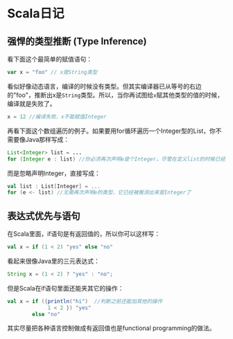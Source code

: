 # Scala日记

## 强悍的类型推断 (Type Inference)
看下面这个最简单的赋值语句：
```scala
var x = "foo" // x是String类型
```
看似好像动态语言，编译的时候没有类型。但其实编译器已从等号的右边的"foo"，推断出x是`String`类型。所以，当你再试图给`x`赋其他类型的值的时候，编译就是失败了。
```scala
x = 12 //编译失败，x不能赋值Integer
```
再看下面这个数组遍历的例子。如果要用for循环遍历一个Integer型的List，你不需要像Java那样写成：
```java
List<Integer> list = ...
for (Integer e : list) //你必须再次声明e是个Integer，尽管在定义list的时候已经声明过了
```
而是忽略声明Integer，直接写成：
```scala
val list : List[Integer] = ...
for (e <- list) //无需再次声明e的类型，它已经被推测出来是Integer了
```
## 表达式优先与语句
在Scala里面，if语句是有返回值的，所以你可以这样写：
```scala
val x = if (1 < 2) "yes" else "no"
```
看起来很像Java里的三元表达式：
```java
String x = (1 < 2) ? "yes" : "no";
```
但是Scala在if语句里面还能夹其它的操作：
```scala
val x = if ({println("hi")  //判断之前还能加其他的操作
             1 < 2 }) "yes" 
        else "no"
```
其实尽量把各种语言控制做成有返回值也是functional programming的做法。
